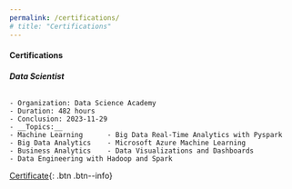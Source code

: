 ```yaml
---
permalink: /certifications/
# title: "Certifications"
---
```


#### __Certifications__
###### __Data Scientist__ 

```
- Organization: Data Science Academy  
- Duration: 482 hours     
- Conclusion: 2023-11-29
- __Topics:__
- Machine Learning      - Big Data Real-Time Analytics with Pyspark
- Big Data Analytics    - Microsoft Azure Machine Learning
- Business Analytics    - Data Visualizations and Dashboards
- Data Engineering with Hadoop and Spark
```
[Certificate](https://stra-uss.github.io/assets/certificates/dsa-certificado-formacao-cientista-de-dados-20231129.pdf){: .btn .btn--info}
